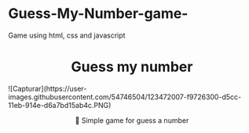 
# Guess-My-Number-game-
Game using html, css and javascript
<h1 align="center">Guess my number</h1>
![Capturar](https://user-images.githubusercontent.com/54746504/123472007-f9726300-d5cc-11eb-914e-d6a7bd15ab4c.PNG)
<p align="center">🚀 Simple game for guess a number</p>
